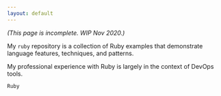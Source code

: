 ```yaml
---
layout: default
---
```


_(This page is incomplete. WIP Nov 2020.)_

My `ruby` repository is a collection of Ruby examples that demonstrate language features, techniques, and patterns.

My professional experience with Ruby is largely in the context of DevOps tools.

`Ruby`
